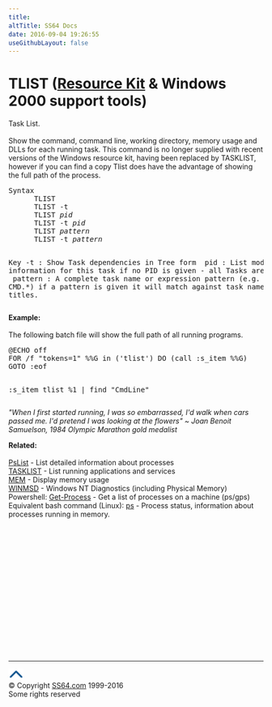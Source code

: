 ```yaml
---
title:
altTitle: SS64 Docs
date: 2016-09-04 19:26:55
useGithubLayout: false
---
```

<!-- #BeginLibraryItem "/Library/head_nt.lbi" --><!-- #EndLibraryItem --><h1>TLIST (<a href="../links/windows.html#kits">Resource Kit</a> &amp; Windows 2000 support tools)</h1>
<p>Task List.<br>
<br>
Show the command, command line, working directory, memory usage and DLLs for each running task. This command is no longer supplied with recent versions of the Windows resource kit, having been replaced by TASKLIST, however if you can find a copy Tlist does have the advantage of showing the full path of the process. </p>
<pre>Syntax
      TLIST
      TLIST -t
      TLIST <i>pid</i>
      TLIST -t <i>pid</i>
      TLIST <i>pattern<pattern></pattern></i>
      TLIST -t <i>pattern<pattern></pattern></i>

Key
   -t   : Show Task dependencies in Tree form
  <pid>
   pid  : List module information for this task
          if no PID is given - all Tasks are listed
     <pattern>
pattern : A complete task name or expression pattern (e.g. CMD.*)
          if a pattern is given it will match against
          task names or window titles.</pattern></pid></pre>
<p> <b> Example:</b><br>
  <br>
  The following batch file will show the full path of all running programs.</p>
<pre>@ECHO off
FOR /f "tokens=1" %%G in ('tlist') DO (call :s_item %%G)
GOTO :eof

:s_item
tlist %1 | find "CmdLine"</pre>
<p class="quote"><i> "When I first started running, I was so embarrassed,
I'd walk when cars passed me. I'd pretend I was
looking at the flowers" ~ Joan Benoit Samuelson,
1984 Olympic Marathon gold medalist</i></p>
<p>  <b>Related:</b><br>
  <br>
<a href="pslist.html">PsList</a> - List detailed information about processes<br>
<a href="tasklist.html">TASKLIST</a> - List running applications and services<br>
  <a href="mem.html">MEM</a> - Display memory usage<br>
  <a href="winmsd.html">WINMSD</a> - Windows NT Diagnostics (including Physical 
  Memory)<br>
Powershell: <a href="../ps/get-process.html">Get-Process</a> - Get a list of processes on a machine (ps/gps)<br>
Equivalent bash command (Linux): <a href="../bash/ps.html">ps</a> - Process status, information about processes running in memory.</p><!-- #BeginLibraryItem "/Library/foot_nt.lbi" --><p>
<!-- windows300 -->
<ins class="adsbygoogle" style="display:inline-block;width:300px;height:250px" data-ad-client="ca-pub-6140977852749469" data-ad-slot="7649547908"></ins>
<script>
(adsbygoogle = window.adsbygoogle || []).push({});
</script></p>
<hr>
<div id="bl" class="footer"><a href="tlist.html#"><img src="../images/top.png" width="30" height="22" alt="Back to the Top"></a></div>
<div id="br" class="footer, tagline">© Copyright <a href="http://ss64.com/">SS64.com</a> 1999-2016<br>
Some rights reserved</div><!-- #EndLibraryItem -->

